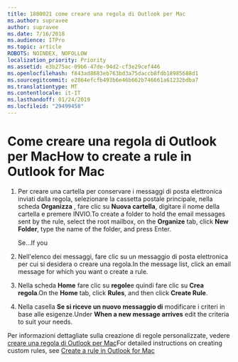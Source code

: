 ```yaml
---
title: 1800021 come creare una regola di Outlook per Mac
ms.author: supravee
author: supravee
ms.date: 7/16/2018
ms.audience: ITPro
ms.topic: article
ROBOTS: NOINDEX, NOFOLLOW
localization_priority: Priority
ms.assetid: e3b275ac-09b6-47de-94d2-cf3e29cef446
ms.openlocfilehash: f843ad8683eb763bd3a75daccb8fdb18985688d1
ms.sourcegitcommit: e2864efcfb493b6e46b662b746661a61232bdba7
ms.translationtype: MT
ms.contentlocale: it-IT
ms.lasthandoff: 01/24/2019
ms.locfileid: "29499458"
---
```

# <a name="how-to-create-a-rule-in-outlook-for-mac"></a><span data-ttu-id="ee449-102">Come creare una regola di Outlook per Mac</span><span class="sxs-lookup"><span data-stu-id="ee449-102">How to create a rule in Outlook for Mac</span></span>

1. <span data-ttu-id="ee449-103">Per creare una cartella per conservare i messaggi di posta elettronica inviati dalla regola, selezionare la cassetta postale principale, nella scheda **Organizza** , fare clic su **Nuova cartella**, digitare il nome della cartella e premere INVIO.</span><span class="sxs-lookup"><span data-stu-id="ee449-103">To create a folder to hold the email messages sent by the rule, select the root mailbox, on the **Organize** tab, click **New Folder**, type the name of the folder, and press Enter.</span></span>
    
    <span data-ttu-id="ee449-104">Se...</span><span class="sxs-lookup"><span data-stu-id="ee449-104">If you</span></span> 
    
2. <span data-ttu-id="ee449-105">Nell'elenco dei messaggi, fare clic su un messaggio di posta elettronica per cui si desidera o creare una regola.</span><span class="sxs-lookup"><span data-stu-id="ee449-105">In the message list, click an email message for which you want o create a rule.</span></span>
    
3. <span data-ttu-id="ee449-106">Nella scheda **Home** fare clic su **regole**e quindi fare clic su **Crea regola**.</span><span class="sxs-lookup"><span data-stu-id="ee449-106">On the **Home** tab, click **Rules**, and then click **Create Rule**.</span></span>
    
4. <span data-ttu-id="ee449-107">Nella casella **Se si riceve un nuovo messaggio di** modificare i criteri in base alle esigenze.</span><span class="sxs-lookup"><span data-stu-id="ee449-107">Under **When a new message arrives** edit the criteria to suit your needs.</span></span> 
    
<span data-ttu-id="ee449-108">Per informazioni dettagliate sulla creazione di regole personalizzate, vedere [creare una regola di Outlook per Mac](https://aka.ms/AA1uy0v)</span><span class="sxs-lookup"><span data-stu-id="ee449-108">For detailed instructions on creating custom rules, see [Create a rule in Outlook for Mac](https://aka.ms/AA1uy0v)</span></span>
  

